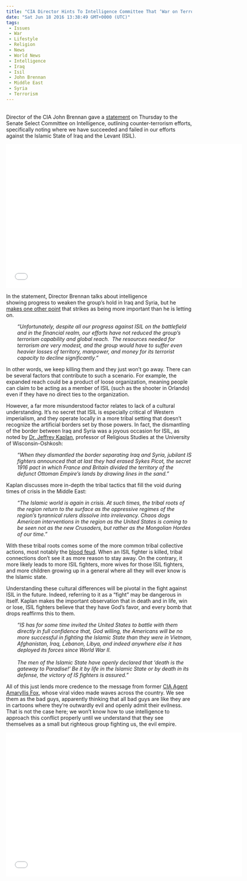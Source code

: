 ```yaml
---
title: "CIA Director Hints To Intelligence Committee That ‘War on Terror’ Creates Terrorists"
date: "Sat Jun 18 2016 13:38:49 GMT+0000 (UTC)"
tags: 
 - Issues
 - War
 - Lifestyle
 - Religion
 - News
 - World News
 - Intelligence
 - Iraq
 - Isil
 - John Brennan
 - Middle East
 - Syria
 - Terrorism
---
```

<p><!--OffDef--></p><p><!--Ads1--><br>
Director of the CIA John Brennan gave a <a href="https://www.cia.gov/news-information/speeches-testimony/2016-speeches-testimony/statement-by-director-brennan-as-prepared-for-delivery-before-ssci.html" onclick="__gaTracker(&apos;send&apos;, &apos;event&apos;, &apos;outbound-article&apos;, &apos;https://www.cia.gov/news-information/speeches-testimony/2016-speeches-testimony/statement-by-director-brennan-as-prepared-for-delivery-before-ssci.html&apos;, &apos;statement&apos;);">statement</a> on Thursday to the Senate Select Committee on Intelligence, outlining counter-terrorism efforts, specifically noting where we have succeeded and failed in our efforts against the&#xA0;Islamic State of Iraq and the Levant (ISIL).</p><p><span class="embed-youtube" style="text-align:center; display: block;"><iframe class="youtube-player" type="text/html" width="640" height="390" src="//www.youtube.com/embed/YSLBtqvVs94?version=3&amp;rel=1&amp;fs=1&amp;autohide=2&amp;showsearch=0&amp;showinfo=1&amp;iv_load_policy=1&amp;wmode=transparent" allowfullscreen="true" style="border:0;"></iframe></span></p><p>In the statement, Director Brennan talks about intelligence showing&#xA0;progress to weaken the group&#x2019;s hold in Iraq and Syria, but he <a href="http://www.commondreams.org/news/2016/06/16/cia-chief-just-confirmed-war-terror-has-created-lot-more-terrorists" onclick="__gaTracker(&apos;send&apos;, &apos;event&apos;, &apos;outbound-article&apos;, &apos;http://www.commondreams.org/news/2016/06/16/cia-chief-just-confirmed-war-terror-has-created-lot-more-terrorists&apos;, &apos;makes one other point&apos;);">makes one other point</a> that strikes as being more important than he is letting on.</p><p style="padding-left: 30px;"><em>&#x201C;Unfortunately, despite all our progress against ISIL on the battlefield and in the financial realm, our efforts have not reduced the group&#x2019;s terrorism capability and global reach. &#xA0;The resources needed for terrorism are very modest, and the group would have to suffer even heavier losses of territory, manpower, and money for its terrorist capacity to decline significantly.&#x201D;</em></p><p>In other words, we keep killing them and they just won&#x2019;t go away. There can be several factors that contribute to such a scenario. For example, the expanded reach could be a product of loose organization, meaning people can claim to be acting as a member of ISIL (such as the shooter in Orlando) even if they have no direct ties to the organization.</p><p>However, a far more misunderstood factor relates to lack of a cultural understanding.&#xA0;It&#x2019;s no secret that ISIL is especially critical of Western imperialism, and they operate locally in a more tribal setting that doesn&#x2019;t recognize the artificial borders set by those powers. In fact, the dismantling of the border between Iraq and Syria was a joyous occasion for ISIL, as noted by <a href="https://divinity.uchicago.edu/sightings/isis-united-states-military-strikes-confirm-gods-favor-jeffrey-kaplan" onclick="__gaTracker(&apos;send&apos;, &apos;event&apos;, &apos;outbound-article&apos;, &apos;https://divinity.uchicago.edu/sightings/isis-united-states-military-strikes-confirm-gods-favor-jeffrey-kaplan&apos;, &apos;Dr. Jeffrey Kaplan&apos;);">Dr. Jeffrey Kaplan</a>,&#xA0;professor of Religious Studies at the University of Wisconsin-Oshkosh:</p><p style="padding-left: 30px;"><em>&#x201C;When they dismantled the border separating Iraq and Syria, jubilant IS fighters announced that at last they had erased Sykes Picot, the secret 1916 pact in which France and Britain divided the territory of the defunct Ottoman Empire&#x2019;s lands by drawing lines in the sand.&#x201D;</em></p><p>Kaplan discusses more in-depth the tribal tactics that fill the void during times of crisis in the Middle East:</p><p style="padding-left: 30px;"><em>&#x201C;The Islamic world is again in crisis. At such times, the tribal roots of the region return to the surface as the oppressive regimes of the region&#x2019;s tyrannical rulers dissolve into irrelevancy. Chaos dogs American interventions in the region as the United States is coming to be seen not as the new Crusaders, but rather as the Mongolian Hordes of our time.&#x201D;</em></p><p>With these tribal roots comes some of the more common tribal collective actions, most notably the <a href="http://foreignpolicy.com/2015/11/13/the-blood-feud-that-drives-the-middle-east-saudi-arabia-iran/" onclick="__gaTracker(&apos;send&apos;, &apos;event&apos;, &apos;outbound-article&apos;, &apos;http://foreignpolicy.com/2015/11/13/the-blood-feud-that-drives-the-middle-east-saudi-arabia-iran/&apos;, &apos;blood feud&apos;);">blood feud</a>. When an ISIL fighter is killed, tribal connections don&#x2019;t see it as more reason to stay away. On the contrary, it more likely leads to more ISIL fighters, more wives for those ISIL fighters, and more children growing up in a general where all they will ever know is the Islamic state.</p><p>Understanding these cultural differences will be pivotal in the fight against ISIL in the future. Indeed, referring to it as a &#x201C;fight&#x201D; may be dangerous in itself. Kaplan makes the important observation that in death and in life, win or lose, ISIL fighters believe that they have God&#x2019;s favor, and every bomb that drops reaffirms this to them.</p><p style="padding-left: 30px;"><em>&#x201C;IS has for some time invited the United States to battle with them directly in full confidence that, God willing, the Americans will be no more successful in fighting the Islamic State than they were in Vietnam, Afghanistan, Iraq, Lebanon, Libya, and indeed anywhere else it has deployed its forces since World War II.</em><br>
<em>&#xA0;</em><br>
<em>The men of the Islamic State have openly declared that &#x2018;death is the gateway to Paradise!&#x2019; Be it by life in the Islamic State or by death in its defense, the victory of IS fighters is assured.&#x201D;</em></p><p>All of this just lends more credence to the message from former <a href="http://www.liberalamerica.org/2016/06/16/former-cia-agent-releases-shocking-message-americans-going-viral-video/">CIA Agent Amaryllis Fox</a>, whose viral video made waves across the country. We see them as the bad guys, apparently thinking that all bad guys are like they are in cartoons where they&#x2019;re outwardly evil and openly admit their evilness. That is not the case here; we won&#x2019;t know how to use intelligence to approach this conflict properly until we understand that they see themselves&#xA0;as&#xA0;a small but righteous&#xA0;group fighting us, the evil empire.</p><p><!--Ads2--></p><p><span class="embed-youtube" style="text-align:center; display: block;"><iframe class="youtube-player" type="text/html" width="640" height="390" src="//www.youtube.com/embed/TnEKEfkdrOU?version=3&amp;rel=1&amp;fs=1&amp;autohide=2&amp;showsearch=0&amp;showinfo=1&amp;iv_load_policy=1&amp;wmode=transparent" allowfullscreen="true" style="border:0;"></iframe></span></p>